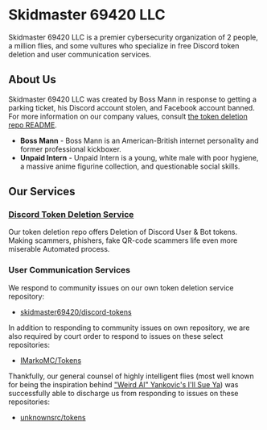 # Skidmaster 69420 LLC 

Skidmaster 69420 LLC is a premier cybersecurity organization of 2 people, a million flies, and some vultures who specialize in free Discord token deletion and user communication services. 

## About Us
Skidmaster 69420 LLC was created by Boss Mann in response to getting a parking ticket, his Discord account stolen, and Facebook account banned. For more information on our company values, consult [the token deletion repo README](https://github.com/skidmaster69420/discord-tokens#readme).

* **Boss Mann** - Boss Mann is an American-British internet personality and former professional kickboxer. 
* **Unpaid Intern** - Unpaid Intern is a young, white male with poor hygiene, a massive anime figurine collection, and questionable social skills.

## Our Services
### [Discord Token Deletion Service](https://github.com/skidmaster69420/discord-tokens)
Our token deletion repo offers Deletion of Discord User & Bot tokens. Making scammers, phishers, fake QR-code scammers life even more miserable Automated process.

### User Communication Services
We respond to community issues on our own token deletion service repository:

* [skidmaster69420/discord-tokens](https://github.com/skidmaster69420/discord-tokens/issues?q=commenter%3Askidmaster69420)

In addition to responding to community issues on own repository, we are also required by court order to respond to issues on these select repositories:

* [IMarkoMC/Tokens](https://github.com/IMarkoMC/Tokens/issues?q=commenter%3Askidmaster69420)

Thankfully, our general counsel of highly intelligent flies (most well known for being the inspiration behind ["Weird Al" Yankovic's I'll Sue Ya](https://youtu.be/MeXQBHLIPcw)) was successfully able to discharge us from responding to issues on these repositories: 

* [unknownsrc/tokens](https://github.com/unknownsrc/tokens/issues?q=commenter%3Askidmaster69420)
